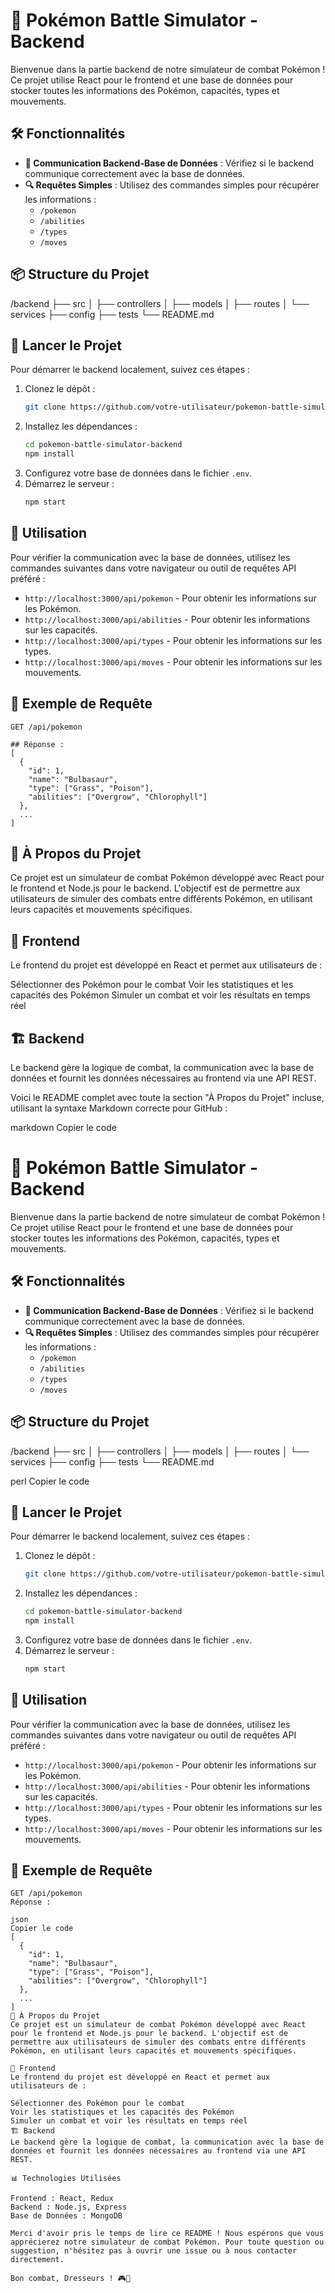 # 🐉 Pokémon Battle Simulator - Backend

Bienvenue dans la partie backend de notre simulateur de combat Pokémon ! Ce projet utilise React pour le frontend et une base de données pour stocker toutes les informations des Pokémon, capacités, types et mouvements.

## 🛠️ Fonctionnalités

- **🔄 Communication Backend-Base de Données** : Vérifiez si le backend communique correctement avec la base de données.
- **🔍 Requêtes Simples** : Utilisez des commandes simples pour récupérer les informations :
  - `/pokemon`
  - `/abilities`
  - `/types`
  - `/moves`

## 📦 Structure du Projet

/backend
├── src
│ ├── controllers
│ ├── models
│ ├── routes
│ └── services
├── config
├── tests
└── README.md


## 🚀 Lancer le Projet

Pour démarrer le backend localement, suivez ces étapes :

1. Clonez le dépôt :
    ```bash
    git clone https://github.com/votre-utilisateur/pokemon-battle-simulator-backend.git
    ```
2. Installez les dépendances :
    ```bash
    cd pokemon-battle-simulator-backend
    npm install
    ```
3. Configurez votre base de données dans le fichier `.env`.
4. Démarrez le serveur :
    ```bash
    npm start
    ```

## 📝 Utilisation

Pour vérifier la communication avec la base de données, utilisez les commandes suivantes dans votre navigateur ou outil de requêtes API préféré :

- `http://localhost:3000/api/pokemon` - Pour obtenir les informations sur les Pokémon.
- `http://localhost:3000/api/abilities` - Pour obtenir les informations sur les capacités.
- `http://localhost:3000/api/types` - Pour obtenir les informations sur les types.
- `http://localhost:3000/api/moves` - Pour obtenir les informations sur les mouvements.

## 🧩 Exemple de Requête

```http
GET /api/pokemon

## Réponse :
[
  {
    "id": 1,
    "name": "Bulbasaur",
    "type": ["Grass", "Poison"],
    "abilities": ["Overgrow", "Chlorophyll"]
  },
  ...
]

```


##  👾 À Propos du Projet

Ce projet est un simulateur de combat Pokémon développé avec React pour le frontend et Node.js pour le backend. L'objectif est de permettre aux utilisateurs de simuler des combats entre différents Pokémon, en utilisant leurs capacités et mouvements spécifiques.

## 🎨 Frontend

Le frontend du projet est développé en React et permet aux utilisateurs de :

Sélectionner des Pokémon pour le combat
Voir les statistiques et les capacités des Pokémon
Simuler un combat et voir les résultats en temps réel

## 🏗️ Backend

Le backend gère la logique de combat, la communication avec la base de données et fournit les données nécessaires au frontend via une API REST.


Voici le README complet avec toute la section "À Propos du Projet" incluse, utilisant la syntaxe Markdown correcte pour GitHub :

markdown
Copier le code
# 🐉 Pokémon Battle Simulator - Backend

Bienvenue dans la partie backend de notre simulateur de combat Pokémon ! Ce projet utilise React pour le frontend et une base de données pour stocker toutes les informations des Pokémon, capacités, types et mouvements.

## 🛠️ Fonctionnalités

- **🔄 Communication Backend-Base de Données** : Vérifiez si le backend communique correctement avec la base de données.
- **🔍 Requêtes Simples** : Utilisez des commandes simples pour récupérer les informations :
  - `/pokemon`
  - `/abilities`
  - `/types`
  - `/moves`

## 📦 Structure du Projet

/backend
├── src
│ ├── controllers
│ ├── models
│ ├── routes
│ └── services
├── config
├── tests
└── README.md

perl
Copier le code

## 🚀 Lancer le Projet

Pour démarrer le backend localement, suivez ces étapes :

1. Clonez le dépôt :
    ```bash
    git clone https://github.com/votre-utilisateur/pokemon-battle-simulator-backend.git
    ```
2. Installez les dépendances :
    ```bash
    cd pokemon-battle-simulator-backend
    npm install
    ```
3. Configurez votre base de données dans le fichier `.env`.
4. Démarrez le serveur :
    ```bash
    npm start
    ```

## 📝 Utilisation

Pour vérifier la communication avec la base de données, utilisez les commandes suivantes dans votre navigateur ou outil de requêtes API préféré :

- `http://localhost:3000/api/pokemon` - Pour obtenir les informations sur les Pokémon.
- `http://localhost:3000/api/abilities` - Pour obtenir les informations sur les capacités.
- `http://localhost:3000/api/types` - Pour obtenir les informations sur les types.
- `http://localhost:3000/api/moves` - Pour obtenir les informations sur les mouvements.

## 🧩 Exemple de Requête

```http
GET /api/pokemon
Réponse :

json
Copier le code
[
  {
    "id": 1,
    "name": "Bulbasaur",
    "type": ["Grass", "Poison"],
    "abilities": ["Overgrow", "Chlorophyll"]
  },
  ...
]
👾 À Propos du Projet
Ce projet est un simulateur de combat Pokémon développé avec React pour le frontend et Node.js pour le backend. L'objectif est de permettre aux utilisateurs de simuler des combats entre différents Pokémon, en utilisant leurs capacités et mouvements spécifiques.

🎨 Frontend
Le frontend du projet est développé en React et permet aux utilisateurs de :

Sélectionner des Pokémon pour le combat
Voir les statistiques et les capacités des Pokémon
Simuler un combat et voir les résultats en temps réel
🏗️ Backend
Le backend gère la logique de combat, la communication avec la base de données et fournit les données nécessaires au frontend via une API REST.

📊 Technologies Utilisées

Frontend : React, Redux
Backend : Node.js, Express
Base de Données : MongoDB

Merci d'avoir pris le temps de lire ce README ! Nous espérons que vous apprécierez notre simulateur de combat Pokémon. Pour toute question ou suggestion, n'hésitez pas à ouvrir une issue ou à nous contacter directement.

Bon combat, Dresseurs ! 🎮🐾



